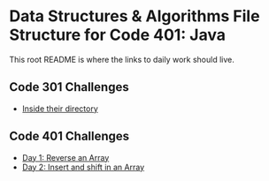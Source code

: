 # Data Structures & Algorithms File Structure for Code 401: Java

This root README is where the links to daily work should live.

## Code 301 Challenges
* [Inside their directory](./code-challenges)

## Code 401 Challenges
* [Day 1: Reverse an Array](./otherReadmes/ArrayReverse.md)
* [Day 2: Insert and shift in an Array](./otherReadmes/ArrayShift.md)

